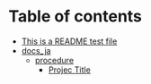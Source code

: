 # Table of contents

* [This is a README test file](README.md)
* [docs\_ja](docs\_ja/README.md)
  * [procedure](docs\_ja/procedure/README.md)
    * [Projec Title](docs\_ja/procedure/markdownfile.md)
